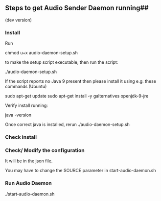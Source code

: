 ## Steps to get Audio Sender Daemon running##
(dev version)

### Install ###

Run 

 chmod u+x audio-daemon-setup.sh

to make the setup script executable, then run the script:

 ./audio-daemon-setup.sh


If the script reports no Java 9 present then please install it using e.g. these commands (Ubuntu)

sudo apt-get update
sudo apt-get install -y galternatives openjdk-9-jre

Verify install running:

java -version

Once correct java is installed, rerun ./audio-daemon-setup.sh 

### Check install ###

### Check/ Modify the configuration ###

It will be in the json file. 

You may have to change the SOURCE parameter in start-audio-daemon.sh

### Run Audio Daemon ###

./start-audio-daemon.sh

